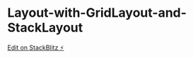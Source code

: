# Layout-with-GridLayout-and-StackLayout

[Edit on StackBlitz ⚡️](https://stackblitz.com/edit/nativescript-stackblitz-templates-kshrcm)